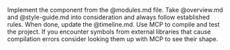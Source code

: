 Implement the <nth> component from the @modules.md file. Take @overview.md and @style-guide.md into consideration and always follow established rules. When done, update the @timeline.md.
Use MCP to compile and test the project. If you encounter symbols from external libraries that cause compilation errors consider looking them up with MCP to see their shape.